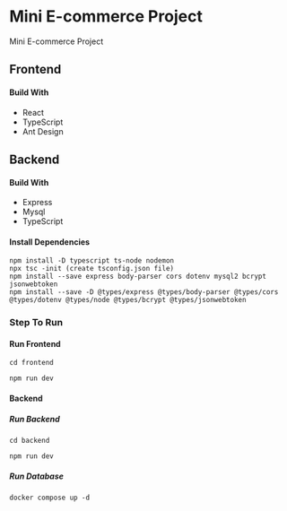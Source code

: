 # Mini E-commerce Project

Mini E-commerce Project

## Frontend

#### Build With

- React
- TypeScript
- Ant Design

## Backend

#### Build With

- Express
- Mysql
- TypeScript

#### Install Dependencies

```
npm install -D typescript ts-node nodemon
npx tsc -init (create tsconfig.json file)
npm install --save express body-parser cors dotenv mysql2 bcrypt jsonwebtoken
npm install --save -D @types/express @types/body-parser @types/cors @types/dotenv @types/node @types/bcrypt @types/jsonwebtoken
```

### Step To Run
#### Run Frontend
```
cd frontend
```
```
npm run dev
```
#### Backend
##### Run Backend
```
cd backend
```
```
npm run dev
```
##### Run Database
```
docker compose up -d
```
